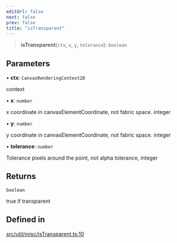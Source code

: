 ```yaml
---
editUrl: false
next: false
prev: false
title: "isTransparent"
---
```


> **isTransparent**(`ctx`, `x`, `y`, `tolerance`): `boolean`

## Parameters

• **ctx**: `CanvasRenderingContext2D`

context

• **x**: `number`

x coordinate in canvasElementCoordinate, not fabric space. integer

• **y**: `number`

y coordinate in canvasElementCoordinate, not fabric space. integer

• **tolerance**: `number`

Tolerance pixels around the point, not alpha tolerance, integer

## Returns

`boolean`

true if transparent

## Defined in

[src/util/misc/isTransparent.ts:10](https://github.com/fabricjs/fabric.js/blob/v6.0.0-rc4/src/util/misc/isTransparent.ts#L10)
